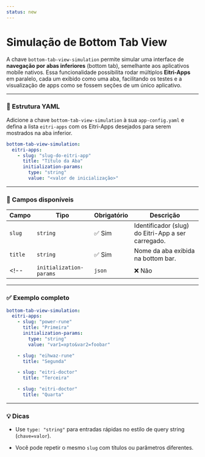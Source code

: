 ```yaml
---
status: new
---
```


# Simulação de Bottom Tab View

A chave `bottom-tab-view-simulation` permite simular uma interface de **navegação por abas inferiores** (bottom tab), semelhante aos aplicativos mobile nativos. Essa funcionalidade possibilita rodar múltiplos **Eitri-Apps** em paralelo, cada um exibido como uma aba, facilitando os testes e a visualização de apps como se fossem seções de um único aplicativo.

---

### 🔧 Estrutura YAML

Adicione a chave `bottom-tab-view-simulation` à sua `app-config.yaml` e defina a lista `eitri-apps` com os Eitri-Apps desejados para serem mostrados na aba inferior.

```yaml
bottom-tab-view-simulation:
  eitri-apps:
    - slug: "slug-do-eitri-app"
      title: "Título da Aba"
      initialization-params:
        type: "string"
        value: "<valor de inicialização>"
```

---

### 🧩 Campos disponíveis

| Campo                   | Tipo     | Obrigatório | Descrição                                            |
| ----------------------- | -------- | ----------- | ---------------------------------------------------- |
| `slug`                  | `string` | ✅ Sim      | Identificador (slug) do Eitri-App a ser carregado.   |
| `title`                 | `string` | ✅ Sim      | Nome da aba exibida na bottom bar.            
<!-- | `initialization-params` | `json`   | ❌ Não      | Parâmetros de inicialização como JSON (veja abaixo). | -->

<!-- #### JSON `initialization-params`

| Campo   | Tipo     | Obrigatório | Descrição                                                                  |
| ------- | -------- | ----------- | -------------------------------------------------------------------------- |
| `type`  | `string` | ✅ Sim      | Pode ser `"string"` (formato query string) ou `"json"` (formato JSON).     |
| `value` | `string` | ✅ Sim      | Valor a ser passado para inicialização. O formato depende do campo `type`. |

> O campo `initialization-params` é opcional e deve ser usado **somente se for necessário passar dados de entrada** ao app no momento da inicialização.
> Ambos os campos `type` e `value` são obrigatórios caso você deseje usá-lo. -->

---

### ✅ Exemplo completo

```yaml
bottom-tab-view-simulation:
  eitri-apps:
    - slug: "power-rune"
      title: "Primeira"
      initialization-params:
        type: "string"
        value: "var1=xpto&var2=foobar"

    - slug: "eihwaz-rune"
      title: "Segunda"

    - slug: "eitri-doctor"
      title: "Terceira"

    - slug: "eitri-doctor"
      title: "Quarta"
```

---

### 💡 Dicas

- Use `type: "string"` para entradas rápidas no estilo de query string (`chave=valor`).
<!-- - Use `type: "json"` para passar dados estruturados como string JSON (ex: `'{ "foo": "bar" }'`).
- O valor do campo `value` **deve sempre ser uma string válida**, mesmo no caso de JSON.
- As abas são exibidas na ordem em que são declaradas no YAML. -->
- Você pode repetir o mesmo `slug` com títulos ou parâmetros diferentes.
